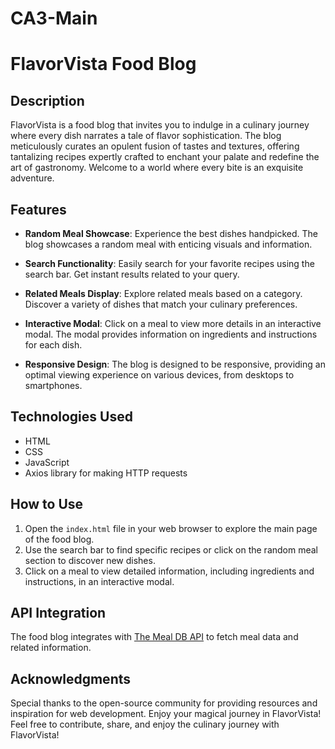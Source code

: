 # CA3-Main
# FlavorVista Food Blog

## Description
FlavorVista is a food blog that invites you to indulge in a culinary journey where every dish narrates a tale of flavor sophistication. The blog meticulously curates an opulent fusion of tastes and textures, offering tantalizing recipes expertly crafted to enchant your palate and redefine the art of gastronomy. Welcome to a world where every bite is an exquisite adventure.

## Features
- **Random Meal Showcase**: Experience the best dishes handpicked. The blog showcases a random meal with enticing visuals and information.

- **Search Functionality**: Easily search for your favorite recipes using the search bar. Get instant results related to your query.

- **Related Meals Display**: Explore related meals based on a category. Discover a variety of dishes that match your culinary preferences.

- **Interactive Modal**: Click on a meal to view more details in an interactive modal. The modal provides information on ingredients and instructions for each dish.

- **Responsive Design**: The blog is designed to be responsive, providing an optimal viewing experience on various devices, from desktops to smartphones.

## Technologies Used
- HTML
- CSS
- JavaScript
- Axios library for making HTTP requests

## How to Use
1. Open the `index.html` file in your web browser to explore the main page of the food blog.
2. Use the search bar to find specific recipes or click on the random meal section to discover new dishes.
3. Click on a meal to view detailed information, including ingredients and instructions, in an interactive modal.

## API Integration
The food blog integrates with [The Meal DB API](https://www.themealdb.com/api.php) to fetch meal data and related information.

## Acknowledgments
Special thanks to the open-source community for providing resources and inspiration for web development. Enjoy your magical journey in FlavorVista!
Feel free to contribute, share, and enjoy the culinary journey with FlavorVista!

